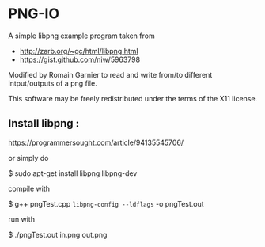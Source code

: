 # PNG-IO
  A simple libpng example program taken from
 * http://zarb.org/~gc/html/libpng.html
 * https://gist.github.com/niw/5963798
  
  Modified by Romain Garnier to read and write from/to
  different intput/outputs of a png file.

  This software may be freely redistributed under the terms
  of the X11 license.
  
 ## Install libpng :
   https://programmersought.com/article/94135545706/
   
   or simply do 
   
 $ sudo apt-get install libpng libpng-dev
 
 compile with
 
 $ g++  pngTest.cpp `libpng-config --ldflags` -o pngTest.out
 
 run with 
 
 $ ./pngTest.out in.png out.png
 
 
 
